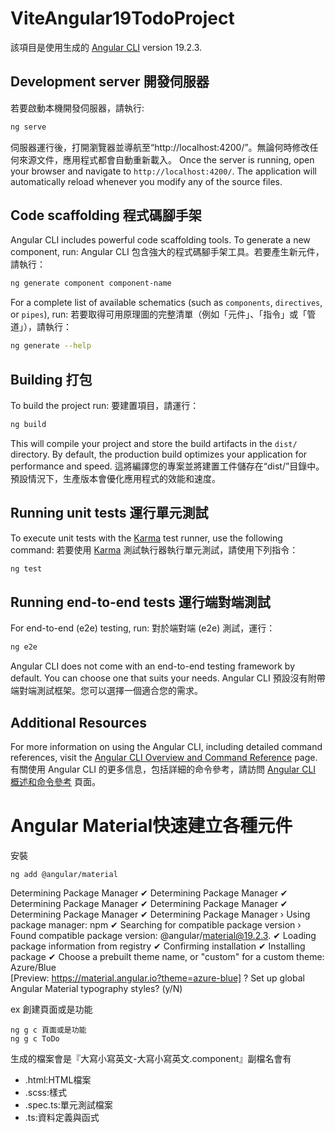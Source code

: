 # ViteAngular19TodoProject

該項目是使用生成的 [Angular CLI](https://github.com/angular/angular-cli) version 19.2.3.

## Development server 開發伺服器

若要啟動本機開發伺服器，請執行:

```bash
ng serve
```
伺服器運行後，打開瀏覽器並導航至“http://localhost:4200/”。無論何時修改任何來源文件，應用程式都會自動重新載入。
Once the server is running, open your browser and navigate to `http://localhost:4200/`. The application will automatically reload whenever you modify any of the source files.

## Code scaffolding 程式碼腳手架

Angular CLI includes powerful code scaffolding tools. To generate a new component, run:
Angular CLI 包含強大的程式碼腳手架工具。若要產生新元件，請執行：

```bash
ng generate component component-name
```

For a complete list of available schematics (such as `components`, `directives`, or `pipes`), run:
若要取得可用原理圖的完整清單（例如「元件」、「指令」或「管道」），請執行：
```bash
ng generate --help
```

## Building 打包

To build the project run:
要建置項目，請運行：
```bash
ng build
```

This will compile your project and store the build artifacts in the `dist/` directory. By default, the production build optimizes your application for performance and speed.
這將編譯您的專案並將建置工件儲存在“dist/”目錄中。預設情況下，生產版本會優化應用程式的效能和速度。
## Running unit tests 運行單元測試

To execute unit tests with the [Karma](https://karma-runner.github.io) test runner, use the following command:
若要使用 [Karma](https://karma-runner.github.io) 測試執行器執行單元測試，請使用下列指令：
```bash
ng test
```

## Running end-to-end tests 運行端對端測試

For end-to-end (e2e) testing, run:
對於端對端 (e2e) 測試，運行：
```bash
ng e2e
```

Angular CLI does not come with an end-to-end testing framework by default. You can choose one that suits your needs.
Angular CLI 預設沒有附帶端對端測試框架。您可以選擇一個適合您的需求。
## Additional Resources

For more information on using the Angular CLI, including detailed command references, visit the [Angular CLI Overview and Command Reference](https://angular.dev/tools/cli) page.
有關使用 Angular CLI 的更多信息，包括詳細的命令參考，請訪問 [Angular CLI 概述和命令參考](https://angular.dev/tools/cli) 頁面。


# Angular Material快速建立各種元件
安裝
```
ng add @angular/material
```
 Determining Package Manager
✔ Determining Package Manager
✔ Determining Package Manager
✔ Determining Package Manager
✔ Determining Package Manager
✔ Determining Package Manager
  › Using package manager: npm
✔ Searching for compatible package version
  › Found compatible package version: @angular/material@19.2.3.
✔ Loading package information from registry
✔ Confirming installation
✔ Installing package
✔ Choose a prebuilt theme name, or "custom" for a custom theme: Azure/Blue      
   [Preview: https://material.angular.io?theme=azure-blue]
? Set up global Angular Material typography styles? (y/N)

ex 創建頁面或是功能
```
ng g c 頁面或是功能
ng g c ToDo
```
生成的檔案會是『大寫小寫英文-大寫小寫英文.component』副檔名會有
<ul>
  <li>.html:HTML檔案</li>
  <li>.scss:樣式</li>
  <li>.spec.ts:單元測試檔案</li>
  <li>.ts:資料定義與函式</li>
</ul>
